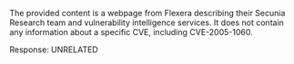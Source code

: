 The provided content is a webpage from Flexera describing their Secunia Research team and vulnerability intelligence services. It does not contain any information about a specific CVE, including CVE-2005-1060.

Response: UNRELATED